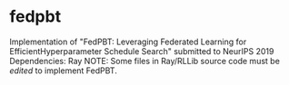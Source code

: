 # fedpbt
Implementation of "FedPBT: Leveraging Federated Learning for EfficientHyperparameter Schedule Search" submitted to NeurIPS 2019
Dependencies: 
Ray
NOTE: Some files in Ray/RLLib source code must be *edited* to implement FedPBT.
